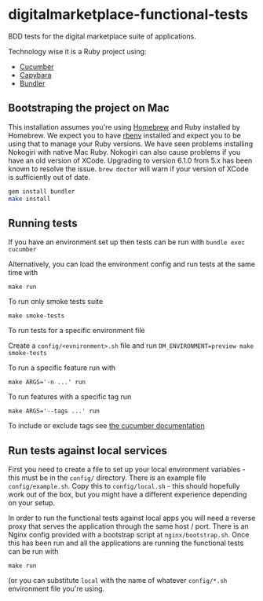# digitalmarketplace-functional-tests
BDD tests for the digital marketplace suite of applications.

Technology wise it is a Ruby project using:
- [Cucumber](http://cukes.info/)
- [Capybara](https://github.com/jnicklas/capybara)
- [Bundler](http://bundler.io/)

## Bootstraping the project on Mac

This installation assumes you're using [Homebrew](http://brew.sh/) and Ruby
installed by Homebrew. We expect you to have [rbenv](https://github.com/rbenv/rbenv)
installed and expect you to be using that to manage your Ruby versions. We have seen
problems installing Nokogiri with native Mac Ruby. Nokogiri can also cause problems
if you have an old version of XCode. Upgrading to version 6.1.0 from 5.x has been
known to resolve the issue. `brew doctor` will warn if your version of XCode is
sufficiently out of date.

```bash
gem install bundler
make install
```

## Running tests

If you have an environment set up then tests can be run with `bundle exec cucumber`

Alternatively, you can load the environment config and run tests at the same time with

`make run`

To run only smoke tests suite

`make smoke-tests`

To run tests for a specific environment file

Create a `config/<evnironment>.sh` file and run `DM_ENVIRONMENT=preview make smoke-tests`

To run a specific feature run with

`make ARGS='-n ...' run`

To run features with a specific tag run

`make ARGS='--tags ...' run`

To include or exclude tags see [the cucumber documentation](https://github.com/cucumber/cucumber/wiki/Tags#running-a-subset-of-scenarios)

## Run tests against local services

First you need to create a file to set up your local environment variables - this must be in
the `config/` directory. There is an example file `config/example.sh`.  Copy this to
`config/local.sh` - this should hopefully work out of the box, but you might have a
different experience depending on your setup.

In order to run the functional tests against local apps you will need a reverse proxy
that serves the application through the same host / port. There is an Nginx config provided
with a bootstrap script at `nginx/bootstrap.sh`. Once this has been run and all the
applications are running the functional tests can be run with

`make run`

(or you can substitute `local` with the name of whatever `config/*.sh` environment file you're using.
